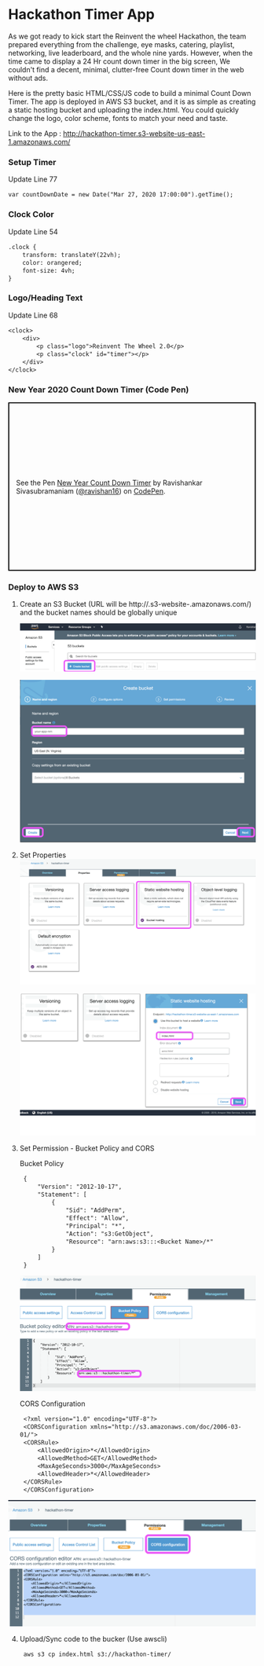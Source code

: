 # Hackathon Timer App

As we got ready to kick start the Reinvent the wheel Hackathon, the team prepared everything from the challenge, eye masks, catering, playlist, networking, live leaderboard, and the whole nine yards. However, when the time came to display a 24 Hr count down timer in the big screen, We couldn't find a decent, minimal, clutter-free Count down timer in the web without ads.

Here is the pretty basic HTML/CSS/JS code to build a minimal Count Down Timer. The app is deployed in AWS S3 bucket, and it is as simple as creating a static hosting bucket and uploading the index.html. You could quickly change the logo, color scheme, fonts to match your need and taste.

Link to the App : http://hackathon-timer.s3-website-us-east-1.amazonaws.com/

### Setup Timer 

Update Line 77
```
var countDownDate = new Date("Mar 27, 2020 17:00:00").getTime();
```

### Clock Color
Update Line 54
```
.clock {
    transform: translateY(22vh);
    color: orangered;
    font-size: 4vh;
}
```

### Logo/Heading Text
Update Line 68
```
<clock>
    <div>
        <p class="logo">Reinvent The Wheel 2.0</p>
        <p class="clock" id="timer"></p>
    </div>
</clock>
```

### New Year 2020 Count Down Timer (Code Pen)

<p class="codepen" data-height="343" data-theme-id="dark" data-default-tab="html,result" data-user="ravishan16" data-slug-hash="KYdppM" data-preview="true" style="height: 343px; box-sizing: border-box; display: flex; align-items: center; justify-content: center; border: 2px solid black; margin: 1em 0; padding: 1em;" data-pen-title="New Year Count Down Timer">
  <span>See the Pen <a href="https://codepen.io/ravishan16/pen/KYdppM/">
  New Year Count Down Timer</a> by Ravishankar Sivasubramaniam (<a href="https://codepen.io/ravishan16">@ravishan16</a>)
  on <a href="https://codepen.io">CodePen</a>.</span>
</p>


### Deploy to AWS S3

1. Create an S3 Bucket (URL will be http://<Bucket-Name>.s3-website-<Region>.amazonaws.com/) and the bucket names should be globally unique

    ![Create Bucket ](screenshots/create-bucket1.png)

    ![Create Bucket ](screenshots/create-bucket2.png)  
 
2. Set Properties 
    ![Static Web Hosting ](screenshots/static1.png)
    
    ![Set Index Document ](screenshots/static2.png)  
 
3. Set Permission - Bucket Policy and CORS
   
   Bucket Policy
   ```
    {
        "Version": "2012-10-17",
        "Statement": [
            {
                "Sid": "AddPerm",
                "Effect": "Allow",
                "Principal": "*",
                "Action": "s3:GetObject",
                "Resource": "arn:aws:s3:::<Bucket Name>/*"
            }
        ]
    }
   ```
    ![Bucket Policy ](screenshots/bucket-policy.png)

   CORS Configuration
   ```
    <?xml version="1.0" encoding="UTF-8"?>
    <CORSConfiguration xmlns="http://s3.amazonaws.com/doc/2006-03-01/">
    <CORSRule>
        <AllowedOrigin>*</AllowedOrigin>
        <AllowedMethod>GET</AllowedMethod>
        <MaxAgeSeconds>3000</MaxAgeSeconds>
        <AllowedHeader>*</AllowedHeader>
    </CORSRule>
    </CORSConfiguration>
   ```
![CORS Configuration ](screenshots/cors-conf.png)  

4. Upload/Sync code to the bucker (Use awscli)
   ```
    aws s3 cp index.html s3://hackathon-timer/
   ```
